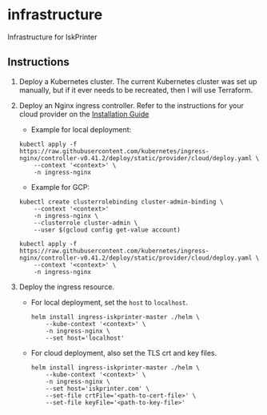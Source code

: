 # infrastructure

Infrastructure for IskPrinter

## Instructions

1. Deploy a Kubernetes cluster. The current Kubernetes cluster was set up manually, but if it ever needs to be recreated, then I will use Terraform.

1. Deploy an Nginx ingress controller. Refer to the instructions for your cloud provider on the [Installation Guide](https://kubernetes.github.io/ingress-nginx/deploy)
    * Example for local deployment:
    ```
    kubectl apply -f https://raw.githubusercontent.com/kubernetes/ingress-nginx/controller-v0.41.2/deploy/static/provider/cloud/deploy.yaml \
        --context '<context>' \
        -n ingress-nginx
    ```
    * Example for GCP:
    ```
    kubectl create clusterrolebinding cluster-admin-binding \
        --context '<context>'
        -n ingress-nginx \
        --clusterrole cluster-admin \
        --user $(gcloud config get-value account)

    kubectl apply -f https://raw.githubusercontent.com/kubernetes/ingress-nginx/controller-v0.41.2/deploy/static/provider/cloud/deploy.yaml \
        --context '<context>' \
        -n ingress-nginx
    ```

1. Deploy the ingress resource.
    * For local deployment, set the `host` to `localhost`.
        ```
        helm install ingress-iskprinter-master ./helm \
            --kube-context '<context>' \
            -n ingress-nginx \
            --set host='localhost'
        ```
    * For cloud deployment, also set the TLS crt and key files.
        ```
        helm install ingress-iskprinter-master ./helm \
            --kube-context '<context>' \
            -n ingress-nginx \
            --set host='iskprinter.com' \
            --set-file crtFile='<path-to-cert-file>' \
            --set-file keyFile='<path-to-key-file>'
        ```
